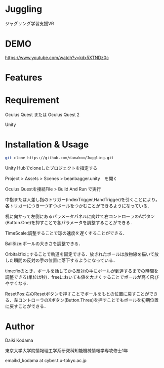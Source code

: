 # Juggling

ジャグリング学習支援VR

# DEMO

https://www.youtube.com/watch?v=kdx5XTNDz0c

# Features



# Requirement

Oculus Quest または Oculus Quest 2

Unity

# Installation & Usage

```bash
git clone https://github.com/damakoo/Juggling.git
```

Unity Hubでcloneしたプロジェクトを指定する

Project > Assets > Scenes > beanbagger.unity　を開く

Oculus Questを接続File > Build And Run で実行

中指または人差し指のトリガー(IndexTrigger,HandTrigger)を引くことにより，各トリガーにつき一つずつボールをつかむことができるようになっている．

机に向かって左側にあるパラメータパネルに向けて右コントローラのAボタン(Button.One)を押すことで各パラメータを調整することができる．

TimeScale:調整することで球の速度を遅くすることができる．

BallSize:ボールの大きさを調整できる．

Orbital:fixにすることで軌道を固定できる．放されたボールは放物線を描いて放した瞬間の反対の手の位置に落下するようになっている．

time:fixのとき，ボールを話してから反対の手にボールが到達するまでの時間を調整できる(単位は秒)．freeにおいても値を大きくすることでボールが高く飛びやすくなる．

ResetPos:右のResetボタンを押すことでボールをもとの位置に戻すことができる．左コントローラのXボタン(Button.Three)を押すことでもボールを初期位置に戻すことができる．


# Author
Daiki Kodama

東京大学大学院情報理工学系研究科知能機械情報学専攻修士1年

email:d_kodama at cyber.t.u-tokyo.ac.jp

